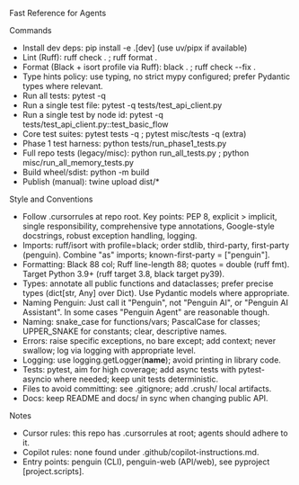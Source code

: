 Fast Reference for Agents

Commands
- Install dev deps: pip install -e .[dev] (use uv/pipx if available)
- Lint (Ruff): ruff check . ; ruff format .
- Format (Black + isort profile via Ruff): black . ; ruff check --fix .
- Type hints policy: use typing, no strict mypy configured; prefer Pydantic types where relevant.
- Run all tests: pytest -q
- Run a single test file: pytest -q tests/test_api_client.py
- Run a single test by node id: pytest -q tests/test_api_client.py::test_basic_flow
- Core test suites: pytest tests -q ; pytest misc/tests -q (extra)
- Phase 1 test harness: python tests/run_phase1_tests.py
- Full repo tests (legacy/misc): python run_all_tests.py ; python misc/run_all_memory_tests.py
- Build wheel/sdist: python -m build
- Publish (manual): twine upload dist/*

Style and Conventions
- Follow .cursorrules at repo root. Key points: PEP 8, explicit > implicit, single responsibility, comprehensive type annotations, Google-style docstrings, robust exception handling, logging.
- Imports: ruff/isort with profile=black; order stdlib, third-party, first-party (penguin). Combine "as" imports; known-first-party = ["penguin"].
- Formatting: Black 88 col; Ruff line-length 88; quotes = double (ruff fmt). Target Python 3.9+ (ruff target 3.8, black target py39).
- Types: annotate all public functions and dataclasses; prefer precise types (dict[str, Any] over Dict). Use Pydantic models where appropriate.
- Naming Penguin: Just call it "Penguin", not "Penguin AI", or "Penguin AI Assistant". In some cases "Penguin Agent" are reasonable though.
- Naming: snake_case for functions/vars; PascalCase for classes; UPPER_SNAKE for constants; clear, descriptive names.
- Errors: raise specific exceptions, no bare except; add context; never swallow; log via logging with appropriate level.
- Logging: use logging.getLogger(__name__); avoid printing in library code.
- Tests: pytest, aim for high coverage; add async tests with pytest-asyncio where needed; keep unit tests deterministic.
- Files to avoid committing: see .gitignore; add .crush/ local artifacts.
- Docs: keep README and docs/ in sync when changing public API.

Notes
- Cursor rules: this repo has .cursorrules at root; agents should adhere to it.
- Copilot rules: none found under .github/copilot-instructions.md.
- Entry points: penguin (CLI), penguin-web (API/web), see pyproject [project.scripts].
